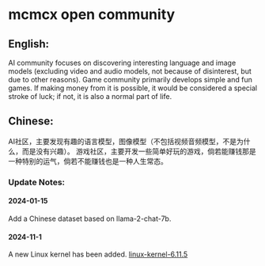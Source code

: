 # mcmcx open community

## English:
AI community focuses on discovering interesting language and image models (excluding video and audio models, not because of disinterest, but due to other reasons).
Game community primarily develops simple and fun games. If making money from it is possible, it would be considered a special stroke of luck; if not, it is also a normal part of life.

## Chinese:
AI社区，主要发现有趣的语言模型，图像模型（不包括视频音频模型，不是为什么，而是没有兴趣）。
游戏社区，主要开发一些简单好玩的游戏，倘若能赚钱那是一种特别的运气，倘若不能赚钱也是一种人生常态。


### Update Notes:
#### 2024-01-15
Add a Chinese dataset based on llama-2-chat-7b.
#### 2024-11-1
A new Linux kernel has been added. [linux-kernel-6.11.5](https://github.com/mcmc2010/linux-kernel)
